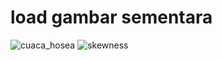 # load gambar sementara
![cuaca_hosea](https://github.com/user-attachments/assets/f8e5623a-91d1-4c16-900e-324ba9289eb9)
![skewness](https://github.com/user-attachments/assets/01b687be-67c6-4b25-8e02-41092ea43e6d)
